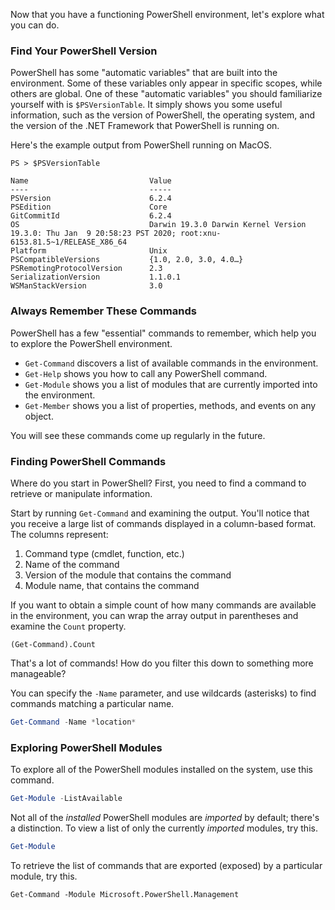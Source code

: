 Now that you have a functioning PowerShell environment, let's explore what you can do.

### Find Your PowerShell Version

PowerShell has some "automatic variables" that are built into the environment. Some of these variables only appear in specific scopes, while others are global. One of these "automatic variables" you should familiarize yourself with is `$PSVersionTable`. It simply shows you some useful information, such as the version of PowerShell, the operating system, and the version of the .NET Framework that PowerShell is running on.

Here's the example output from PowerShell running on MacOS.

```
PS > $PSVersionTable

Name                           Value
----                           -----
PSVersion                      6.2.4
PSEdition                      Core
GitCommitId                    6.2.4
OS                             Darwin 19.3.0 Darwin Kernel Version 19.3.0: Thu Jan  9 20:58:23 PST 2020; root:xnu-6153.81.5~1/RELEASE_X86_64
Platform                       Unix
PSCompatibleVersions           {1.0, 2.0, 3.0, 4.0…}
PSRemotingProtocolVersion      2.3
SerializationVersion           1.1.0.1
WSManStackVersion              3.0
```

### Always Remember These Commands

PowerShell has a few "essential" commands to remember, which help you to explore the PowerShell environment.

* `Get-Command` discovers a list of available commands in the environment.
* `Get-Help` shows you how to call any PowerShell command.
* `Get-Module` shows you a list of modules that are currently imported into the environment.
* `Get-Member` shows you a list of properties, methods, and events on any object.

You will see these commands come up regularly in the future.

### Finding PowerShell Commands

Where do you start in PowerShell? First, you need to find a command to retrieve or manipulate information.

Start by running `Get-Command` and examining the output. You'll notice that you receive a large list of commands displayed in a column-based format. The columns represent:

1. Command type (cmdlet, function, etc.)
1. Name of the command
1. Version of the module that contains the command
1. Module name, that contains the command

If you want to obtain a simple count of how many commands are available in the environment, you can wrap the array output in parentheses and examine the `Count` property.

```
(Get-Command).Count
```

That's a lot of commands! How do you filter this down to something more manageable?

You can specify the `-Name` parameter, and use wildcards (asterisks) to find commands matching a particular name.

```powershell
Get-Command -Name *location*
```

### Exploring PowerShell Modules

To explore all of the PowerShell modules installed on the system, use this command.

```powershell
Get-Module -ListAvailable
```

Not all of the _installed_ PowerShell modules are _imported_ by default; there's a distinction. To view a list of only the currently _imported_ modules, try this.

```powershell
Get-Module
```

To retrieve the list of commands that are exported (exposed) by a particular module, try this.

```
Get-Command -Module Microsoft.PowerShell.Management
```